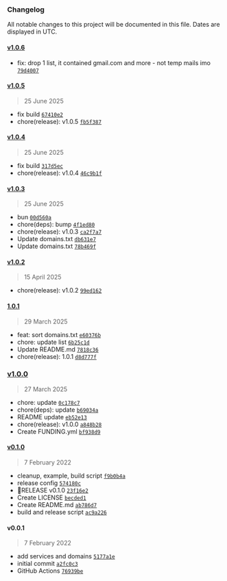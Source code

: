 ### Changelog

All notable changes to this project will be documented in this file. Dates are displayed in UTC.

#### [v1.0.6](https://github.com/philippdormann/tempmail-detect/compare/v1.0.5...v1.0.6)

- fix: drop 1 list, it contained gmail.com and more - not temp mails imo [`79d4007`](https://github.com/philippdormann/tempmail-detect/commit/79d40074f676c161981c49f3cb59f0bb48cbbfab)

#### [v1.0.5](https://github.com/philippdormann/tempmail-detect/compare/v1.0.4...v1.0.5)

> 25 June 2025

- fix build [`67410e2`](https://github.com/philippdormann/tempmail-detect/commit/67410e2434bcdc3307566ce896d5fbc5d31ee3f4)
- chore(release): v1.0.5 [`fb5f387`](https://github.com/philippdormann/tempmail-detect/commit/fb5f387482bb7354fd92840d7642490aab5a4adb)

#### [v1.0.4](https://github.com/philippdormann/tempmail-detect/compare/v1.0.3...v1.0.4)

> 25 June 2025

- fix build [`317d5ec`](https://github.com/philippdormann/tempmail-detect/commit/317d5ece07dfbba292d5414f984905bdfdee3e74)
- chore(release): v1.0.4 [`46c9b1f`](https://github.com/philippdormann/tempmail-detect/commit/46c9b1f332cc80ece145ebcd0245b75be17f3e5e)

#### [v1.0.3](https://github.com/philippdormann/tempmail-detect/compare/v1.0.2...v1.0.3)

> 25 June 2025

- bun [`00d560a`](https://github.com/philippdormann/tempmail-detect/commit/00d560af09337a7215f1e48b104c46acbf4f4eb5)
- chore(deps): bump [`4f1ed80`](https://github.com/philippdormann/tempmail-detect/commit/4f1ed8084e98216c4e018701ed6ed8637153f3a3)
- chore(release): v1.0.3 [`ca2f7a7`](https://github.com/philippdormann/tempmail-detect/commit/ca2f7a77561e7ceb04dc227b8a359127991a41ad)
- Update domains.txt [`db631e7`](https://github.com/philippdormann/tempmail-detect/commit/db631e770933bcaceca0bfcde8fee39b0c608909)
- Update domains.txt [`78b469f`](https://github.com/philippdormann/tempmail-detect/commit/78b469f6da6b36be9a92d538f8fbdbf7c084efc8)

#### [v1.0.2](https://github.com/philippdormann/tempmail-detect/compare/1.0.1...v1.0.2)

> 15 April 2025

- chore(release): v1.0.2 [`99ed162`](https://github.com/philippdormann/tempmail-detect/commit/99ed1624ec51c92ac4c13f684c51acc7dba5ead5)

#### [1.0.1](https://github.com/philippdormann/tempmail-detect/compare/v1.0.0...1.0.1)

> 29 March 2025

- feat: sort domains.txt [`e60376b`](https://github.com/philippdormann/tempmail-detect/commit/e60376b965cb33bb43e27906e120f5e1a41d283b)
- chore: update list [`6b25c1d`](https://github.com/philippdormann/tempmail-detect/commit/6b25c1d8a60126a7d732e96c93219442906bafbc)
- Update README.md [`7818c36`](https://github.com/philippdormann/tempmail-detect/commit/7818c368bbe52a83f3a375eeb3b6f27e59a70811)
- chore(release): 1.0.1 [`d8d777f`](https://github.com/philippdormann/tempmail-detect/commit/d8d777f3872d122bf48917cd12f98ad75af1a924)

### [v1.0.0](https://github.com/philippdormann/tempmail-detect/compare/v0.1.0...v1.0.0)

> 27 March 2025

- chore: update [`0c178c7`](https://github.com/philippdormann/tempmail-detect/commit/0c178c711afca13b3cf5ec8a34800cefd5aee39b)
- chore(deps): update [`b69034a`](https://github.com/philippdormann/tempmail-detect/commit/b69034a60d013d36f1282fa64c5dfe8049178adf)
- README update [`eb52e13`](https://github.com/philippdormann/tempmail-detect/commit/eb52e13f2ef57edaed7203bdaa353b1cde9017fb)
- chore(release): v1.0.0 [`a848b28`](https://github.com/philippdormann/tempmail-detect/commit/a848b2889838d0cf8d3dba81bc136fe3eafc093c)
- Create FUNDING.yml [`bf938d9`](https://github.com/philippdormann/tempmail-detect/commit/bf938d92300b239a51ce8892f0960f2b80223eb1)

#### [v0.1.0](https://github.com/philippdormann/tempmail-detect/compare/v0.0.1...v0.1.0)

> 7 February 2022

- cleanup, example, build script [`f9b0b4a`](https://github.com/philippdormann/tempmail-detect/commit/f9b0b4a7b4f75c1ea020439861908659ae971dc3)
- release config [`574180c`](https://github.com/philippdormann/tempmail-detect/commit/574180c3eba710a0d2c670b4a67139cab762d486)
- 🚀RELEASE v0.1.0 [`23f16e2`](https://github.com/philippdormann/tempmail-detect/commit/23f16e25833cce0f0d4bac195a82f6278e27c98d)
- Create LICENSE [`becded1`](https://github.com/philippdormann/tempmail-detect/commit/becded19f6164181cb1901e49d38f26d4dfcbd5a)
- Create README.md [`ab786d7`](https://github.com/philippdormann/tempmail-detect/commit/ab786d7b7126dcb0bb40a914ff0cfe26ac3c789d)
- build and release script [`ac9a226`](https://github.com/philippdormann/tempmail-detect/commit/ac9a2267bcf46f12fb9e241a9857e19b3beb93fb)

#### v0.0.1

> 7 February 2022

- add services and domains [`5177a1e`](https://github.com/philippdormann/tempmail-detect/commit/5177a1e02c366fdb045c5871a5b0c34338dde5db)
- initial commit [`a2fc0c3`](https://github.com/philippdormann/tempmail-detect/commit/a2fc0c3f1c0d2ecc7e87ea0874003ccf93182cb2)
- GitHub Actions [`76939be`](https://github.com/philippdormann/tempmail-detect/commit/76939be7d76019502540752f65caeef62ad13752)
